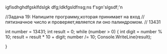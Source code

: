 igfisdhghdfgsklfdslgk
dfg;ldkfgsldfnsg;ns
f'sgn'slgsdf;\'n


//Задача 19: Напишите программу,которая принимает на вход
// пятизначное число и проверяет,является ли оно палиндромом.
// 13431

int number = 13431;
int result = 0;
while (number > 0)
{
     int digit = number % 10;
     result = result * 10 + digit;
     number /= 10;
    Console.WriteLine(result);

}